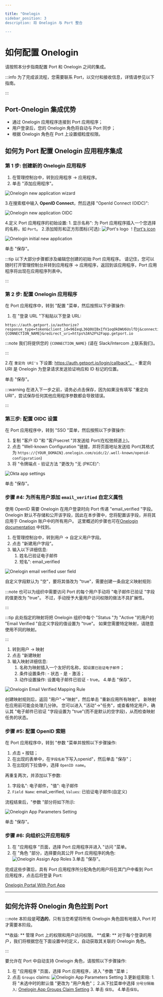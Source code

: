 ```yaml
---

title: "Onelogin
sidebar_position: 3
description: 将 Onelogin 与 Port 整合

---
```


# 如何配置 Onelogin

请按照本分步指南配置 Port 和 Onelogin 之间的集成。

:::info 为了完成该流程，您需要联系 Port，以交付和接收信息，详情请参见以下指南。

:::

## Port-Onelogin 集成优势

* 通过 Onelogin 应用程序连接到 Port 应用程序；
* 用户登录后，您的 Onelogin 角色将自动与 Port 同步；
* 根据 Onelogin 角色在 Port 上设置细粒度权限。

## 如何为 Port 配置 Onelogin 应用程序集成

### 第 1 步: 创建新的 Onelogin 应用程序

1. 在管理控制台中，转到应用程序 -> 应用程序。
2. 单击 "添加应用程序"。

![Onelogin new application wizard](../../../static/img/sso/onelogin/OneloginCreateApp.png)

3.在搜索框中输入 **OpenID Connect**，然后选择 "OpenId Connect (OIDC)": 

![Onelogin new application OIDC](../../../static/img/sso/onelogin/OneloginSelectOidcFromSearch.png)

4.定义 Port 应用程序的初始设置: 
    1. 显示名称": 为 Port 应用程序插入一个您选择的名称，如 `Port`。
    2.添加矩形和正方形图标(可选): 
    ![Port's logo](../../../static/img/sso/general-assets/PortLogo.png) ！[Port's icon](../../../static/img/sso/general-assets/PortIcon.png)

![Onelogin initial new application](../../../static/img/sso/onelogin/OneloginInitialApp.png)

单击 "保存"。

:::tip 以下大部分步骤都涉及编辑您创建的初始 Port 应用程序。 请记住，您可以随时打开管理控制台并转到应用程序 -> 应用程序，返回到该应用程序，Port 应用程序将出现在应用程序列表中。

:::

### 第 2 步: 配置 Onelogin 应用程序

在 Port 应用程序中，转到 "配置 "菜单，然后按照以下步骤操作: 

1. 在 "登录 URL "下粘贴以下登录 URL: 

```text showLineNumbers
https://auth.getport.io/authorize?response_type=token&client_id=96IeqL36Q0UIBxIfV1oqOkDWU6UslfDj&connection={CONNECTION_NAME}&redirect_uri=https%3A%2F%2Fapp.getport.io
```

:::note 我们将提供您的 `{CONNECTION_NAME}` (请在 Slack/Intercom 上联系我们)。

:::

2.在 `重定向 URI's` 下设置: https://auth.getport.io/login/callback"。
    - 重定向 URI 是 Onelogin 为登录请求发送验证响应和 ID 标记的位置。

单击 "保存"。

:::warning 在进入下一步之前，请务必点击保存，因为如果没有填写 "重定向 URI"，尝试保存任何其他应用程序参数都会导致错误。

:::

### 第三步: 配置 OIDC 设置

在 Port 应用程序中，转到 "SSO "菜单，然后按照以下步骤操作: 

1. 复制 "客户 ID "和 "客户secret "并发送给 Port(在松弛频道上)。
2. 点击 "Well-known Configuration "链接，并将页面地址发送给 Port(其格式为 `https://{YOUR_DOMAIN}.onelogin.com/oidc/2/.well-known/openid-configuration`)
3. 将 "令牌端点 - 验证方法 "更改为 "无 (PKCE)": 

![Okta app settings](../../../static/img/sso/onelogin/OneloginSSOSetting.png)

单击 "保存"。

### 步骤 #4: 为所有用户添加 `email_verified` 自定义属性

使用 OpenID 需要 Onelogin 在用户登录时向 Port 传递 "email_verified "字段。 Onelogin 默认不存储和公开该字段，因此在本步骤中，您将配置该字段，并将其应用于 Onelogin 账户中的所有用户。 这里概述的步骤也可在[Onelogin documentation](https://developers.onelogin.com/openid-connect/guides/email-verified) 中找到。

1. 在管理控制台中，转到用户 -> 自定义用户字段。
2. 点击 "新建用户字段"。
3. 输入以下详细信息: 
    1. 姓名已验证电子邮件
    2. 短名": email_verified

![Onelogin email verified user field](../../../static/img/sso/onelogin/OneloginEmailVerifiedUserField.png)

自定义字段默认为 "空"，要将其值改为 "true"，需要创建一条自定义映射规则: 

:::note 也可以为组织中需要访问 Port 的每个用户手动将 "电子邮件已验证 "字段的值更改为 "true"。 不过，手动授予大量用户访问权限的做法不具扩展性。

:::

:::tip 此处指定的映射将把 Onelogin 组织中每个 "Status "为 "Active "的用户的 "Email Verified "自定义字段的值设置为 "true"。 如果您需要特定映射，请随意使用不同的映射。

:::

1. 转到用户 -> 映射
2. 点击 "新建映射
3. 输入映射详细信息: 
    1. 名称为映射插入一个友好的名称，如`设置已验证电子邮件`；
    2. 条件设置条件:  - 状态 - 是 - 激活；
    3. 动作设置操作: 设置电子邮件已验证 - true。
4.单击 "保存"。

![Onelogin Email Verified Mapping Rule](../../../static/img/sso/onelogin/OneloginEmailVerifiedMappingRule.png)

创建映射规则后，返回 "用户"->"映射"，然后单击 "重新应用所有映射"。 新映射在应用前可能会处理几分钟。 您可以进入 "活动"->"任务"，或查看特定用户，确认其 "电子邮件已验证 "字段设置为 "true"(而不是默认的空字段)，从而检查映射任务的状态。

### 步骤 #5: 配置 OpenID 索赔

在 Port 应用程序中，转到 "参数 "菜单并按照以下步骤操作: 

1. 点击 `+` 按钮；
2. 在出现的表单中，在`字段名称`下写入openid"，然后单击 "保存"；
3. 在出现的下拉值中，选择 `OpenID name`。

再重复两次，并添加以下参数: 

1. 字段名": 电子邮件，"值": 电子邮件
2. `Field Name`: email_verified, `Values`: 已验证电子邮件(自定义)

流程结束后，"参数 "部分将如下所示: 

![Onelogin App Parameters Setting](../../../static/img/sso/onelogin/OneloginParametersSetting.png)

单击 "保存"。

### 步骤 #6: 向组织公开应用程序

1. 在 "应用程序 "页面，选择 Port 应用程序并进入 "访问 "菜单。
2. 在 "角色 "部分，选择要向其公开 Port 应用程序的角色: 
    ![Onelogin Assign App Roles](../../../static/img/sso/onelogin/OneloginAssignAppRoles.png)
3.单击 "保存"。

完成这些步骤后，具有 Port 应用程序所分配角色的用户将在其门户中看到 Port 应用程序，点击后将登录 Port: 

[Onelogin Portal With Port App](../../../static/img/sso/onelogin/OneloginPortalWithApp.png)

---

## 如何允许将 Onelogin 角色拉到 Port

:::note 本阶段是**可选的**，只有当您希望将所有 Onelogin 角色固有地接入 Port 时才需要本阶段。

**收益: ** 管理 Port 上的权限和用户访问权限。 **成果: ** 对于每个登录的用户，我们将根据您在下面设置中的定义，自动获取其关联的 Onelogin 角色。

:::

要允许在 Port 中自动支持 Onelogin 角色，请按照以下步骤操作: 

1. 在 "应用程序 "页面，选择 Port 应用程序，进入 "参数 "菜单；
2. 点击 `Groups` claims: 
    ![Onelogin App Parameters Setting](../../../static/img/sso/onelogin/OneloginParametersSetting.png)
3.更新组索赔: 
    1.将 "未选中时的默认值 "更改为 "用户角色"；
    2.从下拉菜单中选择 `分号分隔输入`: 
    [Onelogin App Groups Claim Setting](../../../static/img/sso/onelogin/OneloginGroupsClaim.png) 3. 单击 `保存`。
4.单击`保存`。
